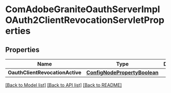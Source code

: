 # ComAdobeGraniteOauthServerImplOAuth2ClientRevocationServletProperties

## Properties
Name | Type | Description | Notes
------------ | ------------- | ------------- | -------------
**OauthClientRevocationActive** | [**ConfigNodePropertyBoolean**](configNodePropertyBoolean.md) |  | [optional] 

[[Back to Model list]](../README.md#documentation-for-models) [[Back to API list]](../README.md#documentation-for-api-endpoints) [[Back to README]](../README.md)


